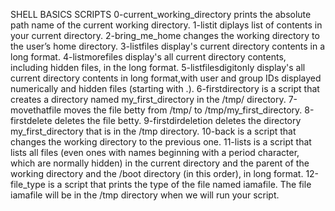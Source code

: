 SHELL BASICS SCRIPTS
0-current_working_directory prints the absolute path name of the current working directory.
1-listit diplays list of contents in your current directory.
2-bring_me_home changes the working directory to the user’s home directory.
3-listfiles display's current directory contents in a long format.
4-listmorefiles display's all current directory contents, including hidden files, in the long format.
5-listfilesdigitonly display's all current directory contents in long format,with user and group IDs displayed numerically and hidden files (starting with .).
6-firstdirectory is a script that creates a directory named my_first_directory in the /tmp/ directory.
7-movethatfile moves the file betty from /tmp/ to /tmp/my_first_directory.
8-firstdelete  deletes the file betty.
9-firstdirdeletion deletes the directory my_first_directory that is in the /tmp directory.
10-back is a script that changes the working directory to the previous one.
11-lists is a script that lists all files (even ones with names beginning with a period character, which are normally hidden) in the current directory and the parent of the working directory and the /boot directory (in this order), in long format.
12-file_type is a script that prints the type of the file named iamafile. The file iamafile will be in the /tmp directory when we will run your script. 
